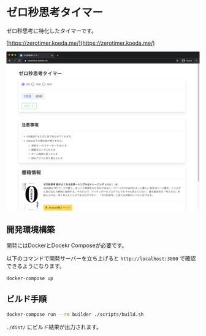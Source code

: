 # ゼロ秒思考タイマー

ゼロ秒思考に特化したタイマーです。

[https://zerotimer.koeda.me/](https://zerotimer.koeda.me/)

![スクリーンショット](/docs/screenshot.png)

## 開発環境構築

開発にはDockerとDocekr Composeが必要です。

以下のコマンドで開発サーバーを立ち上げると `http://localhost:3000` で確認できるようになります。

```bash
docker-compose up
```

## ビルド手順

```bash
docker-compose run --rm builder ./scripts/build.sh
```

`./dist/` にビルド結果が出力されます。
